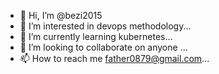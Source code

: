 - 👋 Hi, I’m @bezi2015
- 👀 I’m interested in devops methodology...
- 🌱 I’m currently learning kubernetes...
- 💞️ I’m looking to collaborate on anyone ...
- 📫 How to reach me father0879@gmail.com...

<!---
bezi2015/bezi2015 is a ✨ special ✨ repository because its `README.md` (this file) appears on your GitHub profile.
You can click the Preview link to take a look at your changes.
--->
